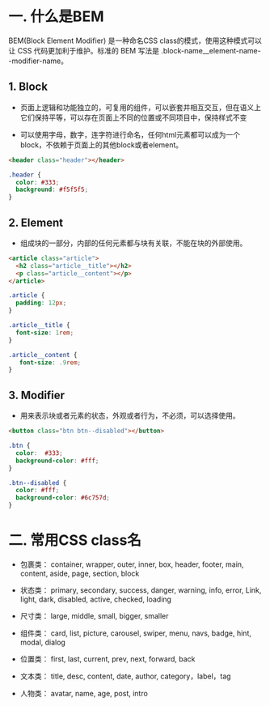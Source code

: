 # 一. 什么是BEM
BEM(Block Element Modifier) 是一种命名CSS class的模式，使用这种模式可以让 CSS 代码更加利于维护。标准的 BEM 写法是 .block-name__element-name--modifier-name。

## 1. Block

- 页面上逻辑和功能独立的，可复用的组件，可以嵌套并相互交互，但在语义上它们保持平等，可以存在页面上不同的位置或不同项目中，保持样式不变

- 可以使用字母，数字，连字符进行命名，任何html元素都可以成为一个block，不依赖于页面上的其他block或者element。

```html
<header class="header"></header>
```
```css
.header {
  color: #333;
  background: #f5f5f5;
}
```

## 2. Element

- 组成块的一部分，内部的任何元素都与块有关联，不能在块的外部使用。

```html
<article class="article">
  <h2 class="article__title"></h2>
  <p class="article__content"></p>
</article>
```

```css
.article {
  padding: 12px;
}

.article__title {
  font-size: 1rem;
}

.article__content {
   font-size: .9rem;
}
```

## 3. Modifier

- 用来表示块或者元素的状态，外观或者行为，不必须，可以选择使用。

```html
<button class="btn btn--disabled"></button>
```

```css
.btn {
  color:  #333;
  background-color: #fff;
}

.btn--disabled {
  color: #fff;
  background-color: #6c757d;
}
```

# 二. 常用CSS class名

- 包裹类： container, wrapper, outer, inner, box, header, footer, main, content, aside, page, section, block

- 状态类： primary, secondary, success, danger, warning, info, error, Link, light, dark, disabled, active, checked, loading

- 尺寸类： large, middle, small, bigger, smaller

- 组件类： card, list, picture, carousel, swiper, menu, navs, badge, hint, modal, dialog

- 位置类： first, last, current, prev, next, forward, back

- 文本类： title, desc, content, date, author, category，label，tag

- 人物类： avatar, name, age, post, intro